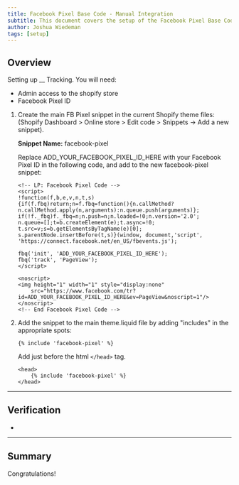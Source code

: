 ```yaml
---
title: Facebook Pixel Base Code - Manual Integration
subtitle: This document covers the setup of the Facebook Pixel Base Code - Manual integration for shopify. This integration is a backup to the Shopify default integration if that cannot be setup. 
author: Joshua Wiedeman
tags: [setup]
---
```


## Overview

Setting up __ Tracking. 
You will need:

- Admin access to the shopify store
- Facebook Pixel ID



1. Create the main FB Pixel snippet in the current Shopify theme files: (Shopify Dashboard > Online store > Edit code > Snippets -> Add a new snippet).
    
    **Snippet Name:**
    facebook-pixel

    Replace ADD_YOUR_FACEBOOK_PIXEL_ID_HERE with your Facebook Pixel ID in the following code, and add to the new facebook-pixel snippet:

    ```
    <!-- LP: Facebook Pixel Code -->
    <script>
    !function(f,b,e,v,n,t,s)
    {if(f.fbq)return;n=f.fbq=function(){n.callMethod?
    n.callMethod.apply(n,arguments):n.queue.push(arguments)};
    if(!f._fbq)f._fbq=n;n.push=n;n.loaded=!0;n.version='2.0';
    n.queue=[];t=b.createElement(e);t.async=!0;
    t.src=v;s=b.getElementsByTagName(e)[0];
    s.parentNode.insertBefore(t,s)}(window, document,'script',
    'https://connect.facebook.net/en_US/fbevents.js');
    
    fbq('init', 'ADD_YOUR_FACEBOOK_PIXEL_ID_HERE');
    fbq('track', 'PageView');
    </script>

    <noscript>
    <img height="1" width="1" style="display:none" 
        src="https://www.facebook.com/tr?id=ADD_YOUR_FACEBOOK_PIXEL_ID_HERE&ev=PageView&noscript=1"/>
    </noscript>
    <!-- End Facebook Pixel Code -->
    ```


3. Add the snippet to the main theme.liquid file by adding "includes" in the appropriate spots:

    ```{% include 'facebook-pixel' %}```

    Add just before the html ```</head>``` tag. 

    ```
    <head>
        {% include 'facebook-pixel' %}
    </head>
    ```

---------------------------------------------------

## Verification

- 
  

---------------------------------------------------

## Summary

Congratulations! 



